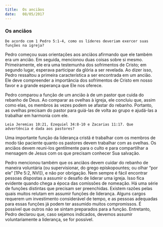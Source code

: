 ```yaml
---
title:  Os anciãos
date:   08/05/2017
---
```


### Os anciãos

`De acordo com 1 Pedro 5:1-4, como os líderes deveriam exercer suas funções na igreja?`

Pedro começou suas orientações aos anciãos afirmando que ele também era um ancião. Em seguida, mencionou duas coisas sobre si mesmo. Primeiramente, ele era uma testemunha dos sofrimentos de Cristo; em segundo lugar, esperava participar da glória a ser revelada. Ao dizer isso, Pedro ressaltou a primeira característica a ser encontrada em um ancião. Ele deve compreender a importância dos sofrimentos de Cristo em nosso favor e a grande esperança que Ele nos oferece.

Pedro comparou a função de um ancião à de um pastor que cuida do rebanho de Deus. Ao comparar as ovelhas à igreja, ele concluiu que, assim como elas, os membros às vezes podem se afastar do rebanho. Portanto, as ovelhas precisam do pastor para guiá-las de volta ao grupo e ajudá-las a trabalhar em harmonia com ele.

`Leia Jeremias 10:21, Ezequiel 34:8-10 e Zacarias 11:17. Que advertência é dada aos pastores?`

Uma importante função da liderança cristã é trabalhar com os membros de modo tão paciente quanto os pastores devem trabalhar com as ovelhas. Os anciãos devem reuni-los gentilmente para o culto e para compartilhar a mensagem de Jesus com os que precisam conhecer Sua salvação.

Pedro mencionou também que os anciãos devem cuidar do rebanho de maneira voluntária (ou supervisionar, do grego episkopountes; ou olhar “por ele” [1Pe 5:2, NVI]), e não por obrigação. Nem sempre é fácil encontrar pessoas dispostas a assumir o desafio de liderar uma igreja. Isso fica evidente quando chega a época das comissões de nomeação. Há uma série de funções distintas que precisam ser preenchidas. Existem razões pelas quais muitos relutam em assumir funções de liderança. Alguns cargos requerem um investimento considerável de tempo, e as pessoas adequadas para essas funções já podem ter assumido muitos compromissos. É possível que outros não se sintam preparados para a função. Entretanto, Pedro declarou que, caso sejamos indicados, devemos assumir voluntariamente a liderança, se for possível.